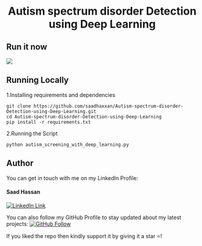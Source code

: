 

<h1 align="center">Autism spectrum disorder Detection using Deep Learning</h1>


## Run it now

<a href="https://colab.research.google.com/drive/1hIKD9iZ8l7iX0cxjBFis4KmdpdneMW3o" target="_parent">
    <img src="https://colab.research.google.com/assets/colab-badge.svg"/>
</a>

## Running Locally
1.Installing requirements and dependencies
```
git clone https://github.com/saadhaxxan/Autism-spectrum-disorder-Detection-using-Deep-Learning.git
cd Autism-spectrum-disorder-Detection-using-Deep-Learning
pip install -r requirements.txt
```
2.Running the Script
```
python autism_screening_with_deep_learning.py
```
## Author
You can get in touch with me on my LinkedIn Profile:

#### Saad Hassan
[![LinkedIn Link](https://img.shields.io/badge/Connect-saadhaxxan-blue.svg?logo=linkedin&longCache=true&style=social&label=Connect
)](https://www.linkedin.com/in/saadhaxxan)

You can also follow my GitHub Profile to stay updated about my latest projects: [![GitHub Follow](https://img.shields.io/badge/Connect-saadhaxxan-blue.svg?logo=Github&longCache=true&style=social&label=Follow)](https://github.com/saadhaxxan)

If you liked the repo then kindly support it by giving it a star ⭐!
